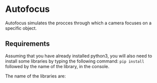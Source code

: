 # Autofocus

Autofocus simulates the procces through which a camera focuses on a specific object.

## Requirements

Assuming that you have already installed python3, you will also need to install some libraries by typing the following command: ```pip install``` followed by the name of the library, in the console.

The name of the libraries are: 
